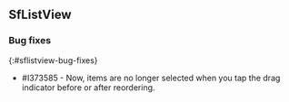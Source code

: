 ## SfListView

### Bug fixes
{:#sflistview-bug-fixes}

* \#I373585 - Now, items are no longer selected when you tap the drag indicator before or after reordering.